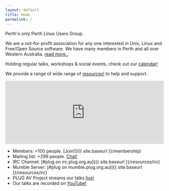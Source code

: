 ```yaml
---
layout: default
title: Home
permalink: /
---
```

Perth's only Perth Linux Users Group.

We are a not-for-profit association for any one interested in Unix, Linux and Free/Open Source software. We have many members in Perth and all over Western Australia. [read more..](http://plug.org.au/about)

Holding regular talks, workshops & social events, check out our [calendar!](http://plug.org.au)

We provide a range of wide range of [resources!](http://plug.org.au/about) to help and support.

<iframe src="https://www.google.com/calendar/embed?showTitle=0&amp;showNav=0&amp;showDate=0&amp;showPrint=0&amp;showTabs=0&amp;showCalendars=0&amp;mode=AGENDA&amp;height=200&amp;wkst=1&amp;bgcolor=%23FFFFFF&amp;src=president%40plug.org.au&amp;color=%23182C57&amp;ctz=Australia%2FPerth" style=" border-width:0 " width="100%" height="200" frameborder="0" scrolling="no"></iframe>


*   Members: >100 people. [Join!]({{ site.baseurl }}/membership)
*   Mailing list: >299 people. [Chat!](http://lists.plug.org.au/mailman/listinfo/plug)
*   IRC Channel: [#plug on irc.plug.org.au]({{ site.baseurl }}/resources/irc)
*   Mumble Server: [#plug on mumble.plug.org.au]({{ site.baseurl }}/resources/irc)
*   PLUG AV Project streams our talks [live!](https://www.youtube.com/user/PerthLinuxUsersGroup)
*   Our talks are recorded on [YouTube!](https://www.youtube.com/user/PerthLinuxUsersGroup)
